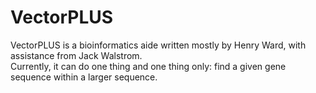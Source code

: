 VectorPLUS
==========
VectorPLUS is a bioinformatics aide written mostly by Henry Ward, with assistance from Jack Walstrom.<br />
Currently, it can do one thing and one thing only: find a given gene sequence within a larger sequence.
